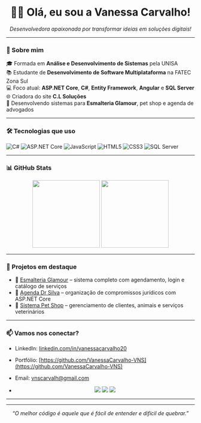 <h1 align="center">👩‍💻 Olá, eu sou a Vanessa Carvalho!</h1>

<p align="center">
  <i>Desenvolvedora apaixonada por transformar ideias em soluções digitais!</i>
</p>

---

### 🚀 Sobre mim

🎓 Formada em **Análise e Desenvolvimento de Sistemas** pela UNISA  
📚 Estudante de **Desenvolvimento de Software Multiplataforma** na FATEC Zona Sul  
💻 Foco atual: **ASP.NET Core**, **C#**, **Entity Framework**, **Angular** e **SQL Server**  
🌐 Criadora do site <strong>C.L Soluções</strong>  
💅 Desenvolvendo sistemas para <strong>Esmalteria Glamour</strong>, pet shop e agenda de advogados

---

### 🛠️ Tecnologias que uso

![C#](https://img.shields.io/badge/C%23-512BD4?style=for-the-badge&logo=csharp&logoColor=white)
![ASP.NET Core](https://img.shields.io/badge/ASP.NET_Core-512BD4?style=for-the-badge&logo=dotnet&logoColor=white)
![JavaScript](https://img.shields.io/badge/JavaScript-F7DF1E?style=for-the-badge&logo=javascript&logoColor=black)
![HTML5](https://img.shields.io/badge/HTML5-E34F26?style=for-the-badge&logo=html5&logoColor=white)
![CSS3](https://img.shields.io/badge/CSS3-1572B6?style=for-the-badge&logo=css3&logoColor=white)
![SQL Server](https://img.shields.io/badge/SQL_Server-CC2927?style=for-the-badge&logo=microsoft-sql-server&logoColor=white)

---

### 📊 GitHub Stats

<div align="center">
  <img height="180em" src="https://github-readme-stats.vercel.app/api?username=VanessaCarvalho-VNS&show_icons=true&theme=radical&count_private=true" />
  <img height="180em" src="https://github-readme-stats.vercel.app/api/top-langs/?username=VanessaCarvalho-VNS&layout=compact&langs_count=7&theme=radical"/>
</div>

---

### 💼 Projetos em destaque

- 💅 [Esmalteria Glamour](https://github.com/SEU_USUARIO/esmalteria-glamour) – sistema completo com agendamento, login e catálogo de serviços
- 📒 [Agenda Dr Silva](https://github.com/SEU_USUARIO/agenda-advogado) – organização de compromissos jurídicos com ASP.NET Core
- 🐾 [Sistema Pet Shop](https://github.com/SEU_USUARIO/petshop-system) – gerenciamento de clientes, animais e serviços veterinários

---

### 📫 Vamos nos conectar?

- LinkedIn: [linkedin.com/in/vanessacarvalho20](https://linkedin.com/in/vanessacarvalho20)
- Portfólio: [https://github.com/VanessaCarvalho-VNS](https://github.com/VanessaCarvalho-VNS)
- Email: vnscarvalh@gmail.com

- <div align="center"> 
  <a href="https://instagram.com/vanessa.erika._" target="_blank"><img src="https://img.shields.io/badge/-Instagram-%23E4405F?style=for-the-badge&logo=instagram&logoColor=white" target="_blank"></a>
 	<a href = "mailto:contatovnscarvalh@gmail.com"><img src="https://img.shields.io/badge/Gmail-D14836?style=for-the-badge&logo=gmail&logoColor=white" target="_blank"></a>
  <a href="https://www.linkedin.com/in/VanessaCarvalho20" target="_blank"><img src="https://img.shields.io/badge/LinkedIn-0077B5?style=for-the-badge&logo=linkedin&logoColor=white" target="_blank"></a> 
<hr>
 </div>

---

<p align="center"><i>“O melhor código é aquele que é fácil de entender e difícil de quebrar.”</i></p>


 


  

  
 
